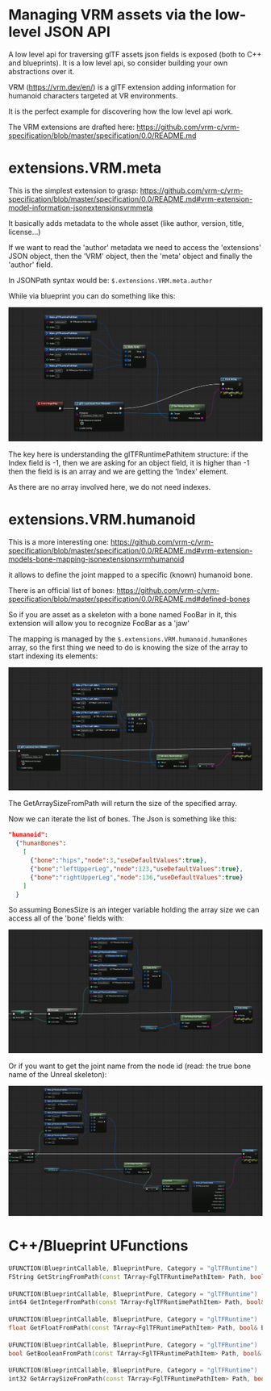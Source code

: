 # Managing VRM assets via the low-level JSON API

A low level api for traversing glTF assets json fields is exposed (both to C++ and blueprints). It is a low level api, so consider building your own abstractions over it.

VRM (https://vrm.dev/en/) is a glTF extension adding information for humanoid characters targeted at VR environments.

It is the perfect example for discovering how the low level api work.

The VRM extensions are drafted here: https://github.com/vrm-c/vrm-specification/blob/master/specification/0.0/README.md

# extensions.VRM.meta

This is the simplest extension to grasp: https://github.com/vrm-c/vrm-specification/blob/master/specification/0.0/README.md#vrm-extension-model-information-jsonextensionsvrmmeta

It basically adds metadata to the whole asset (like author, version, title, license...)

If we want to read the 'author' metadata we need to access the 'extensions' JSON object, then the 'VRM' object, then the 'meta' object and finally the 'author' field.

In JSONPath syntax would be: `$.extensions.VRM.meta.author`

While via blueprint you can do something like this:

![VRMmeta](Docs/Screenshots/VRMmeta.PNG?raw=true "VRMmeta")

The key here is understanding the glTFRuntimePathitem structure: if the Index field is -1, then we are asking for an object field, it is higher than -1 then the field is is an array and we are getting the 'Index' element.

As there are no array involved here, we do not need indexes.

# extensions.VRM.humanoid

This is a more interesting one: https://github.com/vrm-c/vrm-specification/blob/master/specification/0.0/README.md#vrm-extension-models-bone-mapping-jsonextensionsvrmhumanoid

it allows to define the joint mapped to a specific (known) humanoid bone.

There is an official list of bones: https://github.com/vrm-c/vrm-specification/blob/master/specification/0.0/README.md#defined-bones

So if you are asset as a skeleton with a bone named FooBar in it, this extension will allow you to recognize FooBar as a 'jaw'

The mapping is managed by the  `$.extensions.VRM.humanoid.humanBones` array, so the first thing we need to do is knowing the size of the array to start indexing its elements:


![VRMhumanoid](Docs/Screenshots/VRMhumanoid.PNG?raw=true "VRMhumanoid")

The GetArraySizeFromPath will return the size of the specified array.

Now we can iterate the list of bones. The Json is something like this:

```json
"humanoid":
  {"humanBones":
    [
      {"bone":"hips","node":3,"useDefaultValues":true},
      {"bone":"leftUpperLeg","node":123,"useDefaultValues":true},
      {"bone":"rightUpperLeg","node":136,"useDefaultValues":true}
    ]
  }
```

So assuming BonesSize is an integer variable holding the array size we can access all of the 'bone' fields with:

![VRMhumanoidBones](Docs/Screenshots/VRMhumanoidBones.PNG?raw=true "VRMhumanoidBones")

Or if you want to get the joint name from the node id (read: the true bone name of the Unreal skeleton):

![VRMhumanoidJoints](Docs/Screenshots/VRMhumanoidJoints.PNG?raw=true "VRMhumanoidJoints")

# C++/Blueprint UFunctions

```cpp
UFUNCTION(BlueprintCallable, BlueprintPure, Category = "glTFRuntime")
FString GetStringFromPath(const TArray<FglTFRuntimePathItem> Path, bool& bFound) const;

UFUNCTION(BlueprintCallable, BlueprintPure, Category = "glTFRuntime")
int64 GetIntegerFromPath(const TArray<FglTFRuntimePathItem> Path, bool& bFound) const;

UFUNCTION(BlueprintCallable, BlueprintPure, Category = "glTFRuntime")
float GetFloatFromPath(const TArray<FglTFRuntimePathItem> Path, bool& bFound) const;

UFUNCTION(BlueprintCallable, BlueprintPure, Category = "glTFRuntime")
bool GetBooleanFromPath(const TArray<FglTFRuntimePathItem> Path, bool& bFound) const;

UFUNCTION(BlueprintCallable, BlueprintPure, Category = "glTFRuntime")
int32 GetArraySizeFromPath(const TArray<FglTFRuntimePathItem> Path, bool& bFound) const;
```

